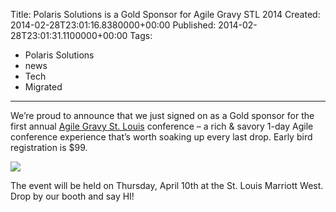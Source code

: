 Title: Polaris Solutions is a Gold Sponsor for Agile Gravy STL 2014
Created: 2014-02-28T23:01:16.8380000+00:00
Published: 2014-02-28T23:01:31.1100000+00:00
Tags: 
 - Polaris Solutions
 - news
 - Tech
 - Migrated
---
We’re proud to announce that we just signed on as a Gold sponsor for the first annual [Agile Gravy St. Louis](http://agilegravy.com/) conference – a rich & savory 1-day Agile conference experience that’s worth soaking up every last drop. Early bird registration is $99.

![](/content/images/2014/Feb/AGLogoSmall1_300x171_1_.png)

The event will be held on Thursday, April 10th at the St. Louis Marriott West. Drop by our booth and say HI!

